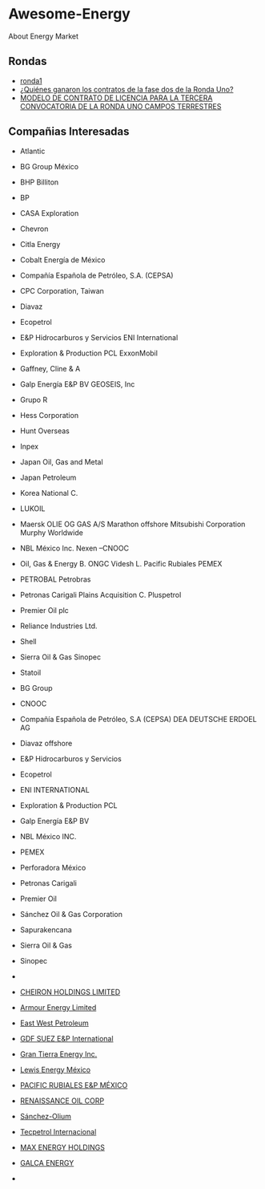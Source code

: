 # Awesome-Energy
About Energy Market

## Rondas
  - [ronda1](http://ronda1.gob.mx/)
  - [¿Quiénes ganaron los contratos de la fase dos de la Ronda Uno?](http://eleconomista.com.mx/industrias/2015/09/30/quienes-ganaron-las-licitaciones-fase-dos-ronda)
  - [MODELO DE CONTRATO DE LICENCIA PARA LA TERCERA CONVOCATORIA DE LA RONDA UNO CAMPOS TERRESTRES](http://ronda1.gob.mx/wp-content/uploads/SENER_SHCP_CNH_3a-convocatoria_120515.pdf)


## Compañias Interesadas

- Atlantic
- BG Group México
- BHP Billiton
- BP
- CASA Exploration
- Chevron
- Citla Energy
- Cobalt Energía de México
- Compañía Española de Petróleo, S.A. (CEPSA)
- CPC Corporation, Taiwan
- Diavaz
- Ecopetrol
- E&P Hidrocarburos y Servicios ENI International
- Exploration & Production PCL ExxonMobil
- Gaffney, Cline & A
- Galp Energía E&P BV GEOSEIS, Inc
- Grupo R
- Hess Corporation
- Hunt Overseas
- Inpex
- Japan Oil, Gas and Metal
- Japan Petroleum
- Korea National C.
- LUKOIL
- Maersk OLIE OG GAS A/S Marathon offshore Mitsubishi Corporation Murphy Worldwide
- NBL México Inc. Nexen –CNOOC
- Oil, Gas & Energy B. ONGC Videsh L. Pacific Rubiales PEMEX
- PETROBAL Petrobras
- Petronas Carigali Plains Acquisition C. Pluspetrol
- Premier Oil plc
- Reliance Industries Ltd.
- Shell
- Sierra Oil & Gas Sinopec
- Statoil
- BG Group
- CNOOC
- Compañía Española de Petróleo, S.A (CEPSA) DEA DEUTSCHE ERDOEL AG
- Diavaz offshore
- E&P Hidrocarburos y Servicios
- Ecopetrol
- ENI INTERNATIONAL
- Exploration & Production PCL
- Galp Energía E&P BV
- NBL México INC.
- PEMEX
- Perforadora México
- Petronas Carigali
- Premier Oil
- Sánchez Oil & Gas Corporation
- Sapurakencana
- Sierra Oil & Gas
- Sinopec
- 


- [CHEIRON HOLDINGS LIMITED](http://cheironpetroleum.com)
- [Armour Energy Limited](http://www.armourenergy.com.au)
- [East West Petroleum](http://www.eastwestpetroleum.ca)
- [GDF SUEZ E&P International](http://www.gdfsuezep.com)
- [Gran Tierra Energy Inc.](http://www.grantierra.com)
- [Lewis Energy México](http://www.lewisenergy.com)
- [PACIFIC RUBIALES E&P MÉXICO](http://www.pacific.energy)
- [RENAISSANCE OIL CORP](http://renaissanceoil.com)
- [Sánchez-Olium](http://www.sanchezog.com)
- [Tecpetrol Internacional](http://www.tecpetrol.com/)
- [MAX ENERGY HOLDINGS](http://www.maxenergyholdings.com/)
- [GALCA ENERGY](http://www.galcaenergy.com)

- 

